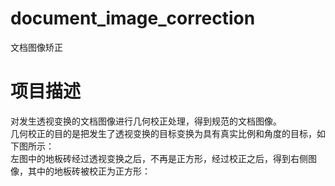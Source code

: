 # document_image_correction
文档图像矫正
# 项目描述
对发生透视变换的文档图像进行几何校正处理，得到规范的文档图像。  
几何校正的目的是把发生了透视变换的目标变换为具有真实比例和角度的目标，如下图所示：  
左图中的地板砖经过透视变换之后，不再是正方形，经过校正之后，得到右侧图像，其中的地板砖被校正为正方形：
   
